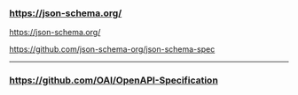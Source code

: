 ### https://json-schema.org/

https://json-schema.org/

https://github.com/json-schema-org/json-schema-spec


---

### https://github.com/OAI/OpenAPI-Specification
